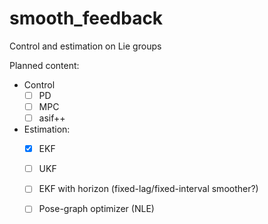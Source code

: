 # smooth_feedback

Control and estimation on Lie groups

Planned content:
- Control
  - [ ] PD
  - [ ] MPC
  - [ ] asif++
- Estimation:
  - [x] EKF
  - [ ] UKF
  - [ ] EKF with horizon (fixed-lag/fixed-interval smoother?)
  - [ ] Pose-graph optimizer (NLE)


